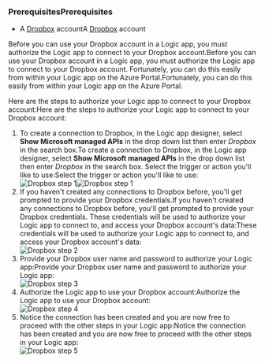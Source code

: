 ### <a name="prerequisites"></a><span data-ttu-id="8de4e-101">Prerequisites</span><span class="sxs-lookup"><span data-stu-id="8de4e-101">Prerequisites</span></span>
* <span data-ttu-id="8de4e-102">A [Dropbox](https://www.Dropbox.com/) account</span><span class="sxs-lookup"><span data-stu-id="8de4e-102">A [Dropbox](https://www.Dropbox.com/) account</span></span> 

<span data-ttu-id="8de4e-103">Before you can use your Dropbox account in a Logic app, you must authorize the Logic app to connect to your Dropbox account.</span><span class="sxs-lookup"><span data-stu-id="8de4e-103">Before you can use your Dropbox account in a Logic app, you must authorize the Logic app to connect to your Dropbox account.</span></span> <span data-ttu-id="8de4e-104">Fortunately, you can do this easily from within your Logic app on the Azure Portal.</span><span class="sxs-lookup"><span data-stu-id="8de4e-104">Fortunately, you can do this easily from within your Logic app on the Azure Portal.</span></span> 

<span data-ttu-id="8de4e-105">Here are the steps to authorize your Logic app to connect to your Dropbox account:</span><span class="sxs-lookup"><span data-stu-id="8de4e-105">Here are the steps to authorize your Logic app to connect to your Dropbox account:</span></span>

1. <span data-ttu-id="8de4e-106">To create a connection to Dropbox, in the Logic app designer, select **Show Microsoft managed APIs** in the drop down list then enter *Dropbox* in the search box.</span><span class="sxs-lookup"><span data-stu-id="8de4e-106">To create a connection to Dropbox, in the Logic app designer, select **Show Microsoft managed APIs** in the drop down list then enter *Dropbox* in the search box.</span></span> <span data-ttu-id="8de4e-107">Select the trigger or action you'll like to use:</span><span class="sxs-lookup"><span data-stu-id="8de4e-107">Select the trigger or action you'll like to use:</span></span>  
   <span data-ttu-id="8de4e-108">![Dropbox step 1](https://docstestmedia1.blob.core.windows.net/azure-media/includes/media/connectors-create-api-dropbox/dropbox-1.png)</span><span class="sxs-lookup"><span data-stu-id="8de4e-108">![Dropbox step 1](https://docstestmedia1.blob.core.windows.net/azure-media/includes/media/connectors-create-api-dropbox/dropbox-1.png)</span></span>
2. <span data-ttu-id="8de4e-109">If you haven't created any connections to Dropbox before, you'll get prompted to provide your Dropbox credentials.</span><span class="sxs-lookup"><span data-stu-id="8de4e-109">If you haven't created any connections to Dropbox before, you'll get prompted to provide your Dropbox credentials.</span></span> <span data-ttu-id="8de4e-110">These credentials will be used to authorize your Logic app to connect to, and access your Dropbox account's data:</span><span class="sxs-lookup"><span data-stu-id="8de4e-110">These credentials will be used to authorize your Logic app to connect to, and access your Dropbox account's data:</span></span>  
   ![Dropbox step 2](https://docstestmedia1.blob.core.windows.net/azure-media/includes/media/connectors-create-api-dropbox/dropbox-2.png)
3. <span data-ttu-id="8de4e-112">Provide your Dropbox user name and password to authorize your Logic app:</span><span class="sxs-lookup"><span data-stu-id="8de4e-112">Provide your Dropbox user name and password to authorize your Logic app:</span></span>  
   ![Dropbox step 3](https://docstestmedia1.blob.core.windows.net/azure-media/includes/media/connectors-create-api-dropbox/dropbox-3.png)   
4. <span data-ttu-id="8de4e-114">Authorize the Logic app to use your Dropbox account:</span><span class="sxs-lookup"><span data-stu-id="8de4e-114">Authorize the Logic app to use your Dropbox account:</span></span>  
   ![Dropbox step 4](https://docstestmedia1.blob.core.windows.net/azure-media/includes/media/connectors-create-api-dropbox/dropbox-4.png)
5. <span data-ttu-id="8de4e-116">Notice the connection has been created and you are now free to proceed with the other steps in your Logic app:</span><span class="sxs-lookup"><span data-stu-id="8de4e-116">Notice the connection has been created and you are now free to proceed with the other steps in your Logic app:</span></span>  
   ![Dropbox step 5](https://docstestmedia1.blob.core.windows.net/azure-media/includes/media/connectors-create-api-dropbox/dropbox-5.png)   






